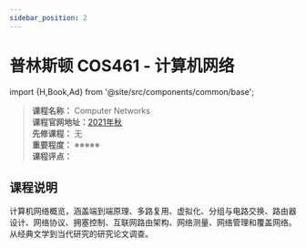```yaml
---
sidebar_position: 2
---
```


# 普林斯顿 COS461 - 计算机网络

import {H,Book,Ad} from '@site/src/components/common/base';


>**课程名称：** Computer Networks  
**课程官网地址：**[2021年秋](https://www.cs.princeton.edu/courses/archive/fall21/cos461/)    
**先修课程：** 无  
**重要程度：** ※※※※※  
**课程评点：** 

## 课程说明
计算机网络概览，涵盖端到端原理、多路复用、虚拟化、分组与电路交换、路由器设计、网络协议、拥塞控制、互联网路由架构、网络测量、网络管理和覆盖网络。从经典文学到当代研究的研究论文调查。

<Comment></Comment>
